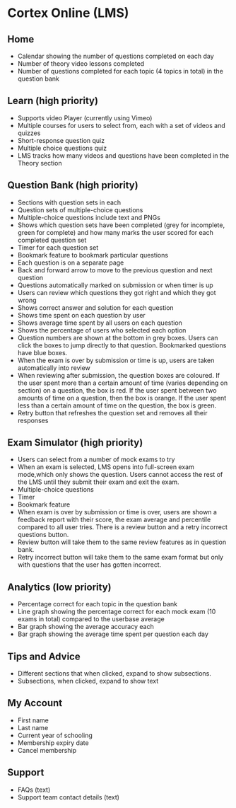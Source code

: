 # Cortex Online (LMS)

## Home
* Calendar showing the number of questions completed on each day
* Number of theory video lessons completed
* Number of questions completed for each topic (4 topics in total) in the
question bank

## Learn (high priority)
* Supports video Player (currently using Vimeo)
* Multiple courses for users to select from, each with a set of videos and quizzes
* Short-response question quiz
* Multiple choice questions quiz
* LMS tracks how many videos and questions have been completed in the Theory section

## Question Bank (high priority)
* Sections with question sets in each
* Question sets of multiple-choice questions
* Multiple-choice questions include text and PNGs
* Shows which question sets have been completed (grey for incomplete, green for complete) and how many marks the user scored for each completed question set
* Timer for each question set
* Bookmark feature to bookmark particular questions
* Each question is on a separate page
* Back and forward arrow to move to the previous question and next question
* Questions automatically marked on submission or when timer is up
* Users can review which questions they got right and which they got wrong
* Shows correct answer and solution for each question
* Shows time spent on each question by user
* Shows average time spent by all users on each question
* Shows the percentage of users who selected each option
* Question numbers are shown at the bottom in grey boxes. Users can click the boxes to jump directly to that question. Bookmarked questions have blue boxes.
* When the exam is over by submission or time is up, users are taken automatically into review
* When reviewing after submission, the question boxes are coloured. If the user spent more than a certain amount of time (varies depending on section) on a question, the box is red. If the user spent between two amounts of time on a question, then the box is orange. If the user spent less than a certain amount of time on the question, the box is green.
* Retry button that refreshes the question set and removes all their responses

## Exam Simulator (high priority)
* Users can select from a number of mock exams to try
* When an exam is selected, LMS opens into full-screen exam mode,which only shows the question. Users cannot access the rest of the LMS until they submit their exam and exit the exam.
* Multiple-choice questions
* Timer
* Bookmark feature
* When exam is over by submission or time is over, users are shown a feedback report with their score, the exam average and percentile compared to all user tries. There is a review button and a retry incorrect questions button.
* Review button will take them to the same review features as in question bank.
* Retry incorrect button will take them to the same exam format but only with questions that the user has gotten incorrect.

## Analytics (low priority)
* Percentage correct for each topic in the question bank
* Line graph showing the percentage correct for each mock exam (10 exams in total) compared to the userbase average
* Bar graph showing the average accuracy each
* Bar graph showing the average time spent per question each day

## Tips and Advice
* Different sections that when clicked, expand to show subsections.
* Subsections, when clicked, expand to show text

## My Account
* First name
* Last name
* Current year of schooling
* Membership expiry date
* Cancel membership

## Support
* FAQs (text)
* Support team contact details (text)

